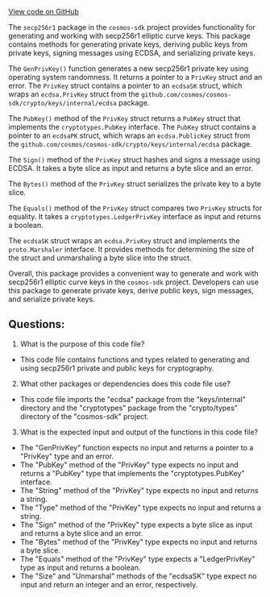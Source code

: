 [View code on GitHub](https://github.com/cosmos/cosmos-sdk/blob/main/crypto/keys/secp256r1/privkey.go)

The `secp256r1` package in the `cosmos-sdk` project provides functionality for generating and working with secp256r1 elliptic curve keys. This package contains methods for generating private keys, deriving public keys from private keys, signing messages using ECDSA, and serializing private keys.

The `GenPrivKey()` function generates a new secp256r1 private key using operating system randomness. It returns a pointer to a `PrivKey` struct and an error. The `PrivKey` struct contains a pointer to an `ecdsaSK` struct, which wraps an `ecdsa.PrivKey` struct from the `github.com/cosmos/cosmos-sdk/crypto/keys/internal/ecdsa` package.

The `PubKey()` method of the `PrivKey` struct returns a `PubKey` struct that implements the `cryptotypes.PubKey` interface. The `PubKey` struct contains a pointer to an `ecdsaPK` struct, which wraps an `ecdsa.PublicKey` struct from the `github.com/cosmos/cosmos-sdk/crypto/keys/internal/ecdsa` package.

The `Sign()` method of the `PrivKey` struct hashes and signs a message using ECDSA. It takes a byte slice as input and returns a byte slice and an error.

The `Bytes()` method of the `PrivKey` struct serializes the private key to a byte slice.

The `Equals()` method of the `PrivKey` struct compares two `PrivKey` structs for equality. It takes a `cryptotypes.LedgerPrivKey` interface as input and returns a boolean.

The `ecdsaSK` struct wraps an `ecdsa.PrivKey` struct and implements the `proto.Marshaler` interface. It provides methods for determining the size of the struct and unmarshaling a byte slice into the struct.

Overall, this package provides a convenient way to generate and work with secp256r1 elliptic curve keys in the `cosmos-sdk` project. Developers can use this package to generate private keys, derive public keys, sign messages, and serialize private keys.
## Questions: 
 1. What is the purpose of this code file?
- This code file contains functions and types related to generating and using secp256r1 private and public keys for cryptography.

2. What other packages or dependencies does this code file use?
- This code file imports the "ecdsa" package from the "keys/internal" directory and the "cryptotypes" package from the "crypto/types" directory of the "cosmos-sdk" project.

3. What is the expected input and output of the functions in this code file?
- The "GenPrivKey" function expects no input and returns a pointer to a "PrivKey" type and an error.
- The "PubKey" method of the "PrivKey" type expects no input and returns a "PubKey" type that implements the "cryptotypes.PubKey" interface.
- The "String" method of the "PrivKey" type expects no input and returns a string.
- The "Type" method of the "PrivKey" type expects no input and returns a string.
- The "Sign" method of the "PrivKey" type expects a byte slice as input and returns a byte slice and an error.
- The "Bytes" method of the "PrivKey" type expects no input and returns a byte slice.
- The "Equals" method of the "PrivKey" type expects a "LedgerPrivKey" type as input and returns a boolean.
- The "Size" and "Unmarshal" methods of the "ecdsaSK" type expect no input and return an integer and an error, respectively.